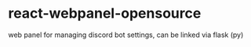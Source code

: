 # react-webpanel-opensource
web panel for managing discord bot settings, can be linked via flask (py)
